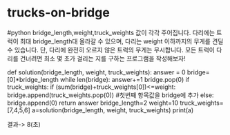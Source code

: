 # trucks-on-bridge
#python
bridge_length,weight,truck_weights 값이 각각 주어집니다. 다리에는 트럭이 최대 bridge_length대 올라갈 수 있으며, 다리는 weight 이하까지의 무게를 견딜 수 있습니다. 단, 다리에 완전히 오르지 않은 트럭의 무게는 무시합니다. 모든 트럭이 다리를 건너려면 최소 몇 초가 걸리는 지를 구하는 프로그램을 작성해보자!

def solution(bridge_length, weight, truck_weights):
    answer = 0
    bridge=[0]*bridge_length
    while len(bridge):
        answer+=1
        bridge.pop(0)
        if truck_weights:
            if (sum(bridge)+truck_weights[0])<=weight:  bridge.append(truck_weights.pop(0)) #첫번째 항목값을 bridge에 추가
            else:  bridge.append(0)
    return answer
bridge_length=2
weight=10
truck_weights=[7,4,5,6]
a=solution(bridge_length, weight, truck_weights)
print(a)

결과-> 8(초)
